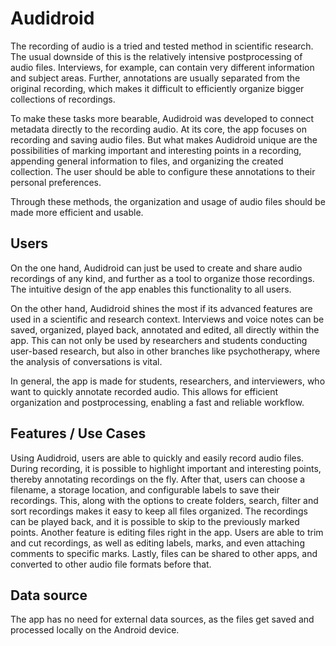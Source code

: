 # Audidroid

The recording of audio is a tried and tested method in scientific research. The usual downside of this is the relatively intensive postprocessing of audio files. Interviews, for example, can contain very different information and subject areas. Further, annotations are usually separated from the original recording, which makes it difficult to efficiently organize bigger collections of recordings.

To make these tasks more bearable, Audidroid was developed to connect metadata directly to the recording audio. At its core, the app focuses on recording and saving audio files. But what makes Audidroid unique are the possibilities of marking important and interesting points in a recording, appending general information to files, and organizing the created collection. The user should be able to configure these annotations to their personal preferences.

Through these methods, the organization and usage of audio files should be made more efficient and usable.

## Users

On the one hand, Audidroid can just be used to create and share audio recordings of any kind, and further as a tool to organize those recordings. The intuitive design of the app enables this functionality to all users.

On the other hand, Audidroid shines the most if its advanced features are used in a scientific and research context. Interviews and voice notes can be saved, organized, played back, annotated and edited, all directly within the app. This can not only be used by researchers and students conducting user-based research, but also in other branches like psychotherapy, where the analysis of conversations is vital.  

In general, the app is made for students, researchers, and interviewers, who want to quickly annotate recorded audio. This allows for efficient organization and postprocessing, enabling a fast and reliable workflow.

## Features / Use Cases

Using Audidroid, users are able to quickly and easily record audio files. During recording, it is possible to highlight important and interesting points, thereby annotating recordings on the fly. After that, users can choose a filename, a storage location, and configurable labels to save their recordings. This, along with the options to create folders, search, filter and sort recordings makes it easy to keep all files organized. The recordings can be played back, and it is possible to skip to the previously marked points. Another feature is editing files right in the app. Users are able to trim and cut recordings, as well as editing labels, marks, and even attaching comments to specific marks. Lastly, files can be shared to other apps, and converted to other audio file formats before that.

## Data source

The app has no need for external data sources, as the files get saved and processed locally on the Android device.

